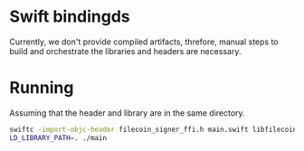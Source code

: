 # Swift bindingds

Currently, we don't provide compiled artifacts, threfore, manual steps to build and orchestrate the libraries and headers are necessary.

# Running

Assuming that the header and library are in the same directory.

```bash
swiftc -import-objc-header filecoin_signer_ffi.h main.swift libfilecoin_signer_ffi.so -o ./main
LD_LIBRARY_PATH=. ./main
```